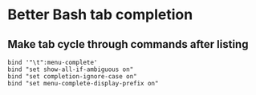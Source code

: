 # Better Bash tab completion

## Make tab cycle through commands after listing

```
bind '"\t":menu-complete'
bind "set show-all-if-ambiguous on"
bind "set completion-ignore-case on"
bind "set menu-complete-display-prefix on"
```
